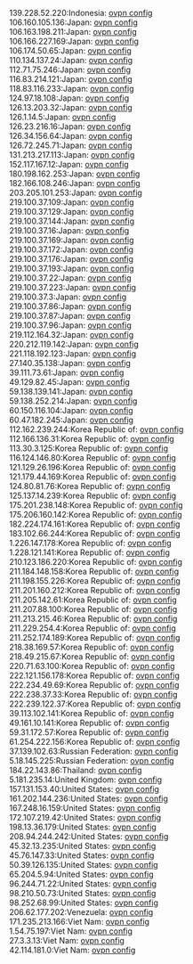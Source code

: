 139.228.52.220:Indonesia: [ovpn config](vpn/139_228_52_220.ovpn)  
106.160.105.136:Japan: [ovpn config](vpn/106_160_105_136.ovpn)  
106.163.198.211:Japan: [ovpn config](vpn/106_163_198_211.ovpn)  
106.166.227.169:Japan: [ovpn config](vpn/106_166_227_169.ovpn)  
106.174.50.65:Japan: [ovpn config](vpn/106_174_50_65.ovpn)  
110.134.137.24:Japan: [ovpn config](vpn/110_134_137_24.ovpn)  
112.71.75.246:Japan: [ovpn config](vpn/112_71_75_246.ovpn)  
116.83.214.121:Japan: [ovpn config](vpn/116_83_214_121.ovpn)  
118.83.116.233:Japan: [ovpn config](vpn/118_83_116_233.ovpn)  
124.97.18.108:Japan: [ovpn config](vpn/124_97_18_108.ovpn)  
126.13.203.32:Japan: [ovpn config](vpn/126_13_203_32.ovpn)  
126.1.14.5:Japan: [ovpn config](vpn/126_1_14_5.ovpn)  
126.23.216.16:Japan: [ovpn config](vpn/126_23_216_16.ovpn)  
126.34.156.64:Japan: [ovpn config](vpn/126_34_156_64.ovpn)  
126.72.245.71:Japan: [ovpn config](vpn/126_72_245_71.ovpn)  
131.213.217.113:Japan: [ovpn config](vpn/131_213_217_113.ovpn)  
152.117.167.12:Japan: [ovpn config](vpn/152_117_167_12.ovpn)  
180.198.162.253:Japan: [ovpn config](vpn/180_198_162_253.ovpn)  
182.166.108.246:Japan: [ovpn config](vpn/182_166_108_246.ovpn)  
203.205.101.253:Japan: [ovpn config](vpn/203_205_101_253.ovpn)  
219.100.37.109:Japan: [ovpn config](vpn/219_100_37_109.ovpn)  
219.100.37.129:Japan: [ovpn config](vpn/219_100_37_129.ovpn)  
219.100.37.144:Japan: [ovpn config](vpn/219_100_37_144.ovpn)  
219.100.37.16:Japan: [ovpn config](vpn/219_100_37_16.ovpn)  
219.100.37.169:Japan: [ovpn config](vpn/219_100_37_169.ovpn)  
219.100.37.172:Japan: [ovpn config](vpn/219_100_37_172.ovpn)  
219.100.37.176:Japan: [ovpn config](vpn/219_100_37_176.ovpn)  
219.100.37.193:Japan: [ovpn config](vpn/219_100_37_193.ovpn)  
219.100.37.22:Japan: [ovpn config](vpn/219_100_37_22.ovpn)  
219.100.37.223:Japan: [ovpn config](vpn/219_100_37_223.ovpn)  
219.100.37.3:Japan: [ovpn config](vpn/219_100_37_3.ovpn)  
219.100.37.86:Japan: [ovpn config](vpn/219_100_37_86.ovpn)  
219.100.37.87:Japan: [ovpn config](vpn/219_100_37_87.ovpn)  
219.100.37.96:Japan: [ovpn config](vpn/219_100_37_96.ovpn)  
219.112.164.32:Japan: [ovpn config](vpn/219_112_164_32.ovpn)  
220.212.119.142:Japan: [ovpn config](vpn/220_212_119_142.ovpn)  
221.118.192.123:Japan: [ovpn config](vpn/221_118_192_123.ovpn)  
27.140.35.138:Japan: [ovpn config](vpn/27_140_35_138.ovpn)  
39.111.73.61:Japan: [ovpn config](vpn/39_111_73_61.ovpn)  
49.129.82.45:Japan: [ovpn config](vpn/49_129_82_45.ovpn)  
59.138.139.141:Japan: [ovpn config](vpn/59_138_139_141.ovpn)  
59.138.252.214:Japan: [ovpn config](vpn/59_138_252_214.ovpn)  
60.150.116.104:Japan: [ovpn config](vpn/60_150_116_104.ovpn)  
60.47.182.245:Japan: [ovpn config](vpn/60_47_182_245.ovpn)  
112.162.239.244:Korea Republic of: [ovpn config](vpn/112_162_239_244.ovpn)  
112.166.136.31:Korea Republic of: [ovpn config](vpn/112_166_136_31.ovpn)  
113.30.3.125:Korea Republic of: [ovpn config](vpn/113_30_3_125.ovpn)  
116.124.146.80:Korea Republic of: [ovpn config](vpn/116_124_146_80.ovpn)  
121.129.26.196:Korea Republic of: [ovpn config](vpn/121_129_26_196.ovpn)  
121.179.44.169:Korea Republic of: [ovpn config](vpn/121_179_44_169.ovpn)  
124.80.81.76:Korea Republic of: [ovpn config](vpn/124_80_81_76.ovpn)  
125.137.14.239:Korea Republic of: [ovpn config](vpn/125_137_14_239.ovpn)  
175.201.238.148:Korea Republic of: [ovpn config](vpn/175_201_238_148.ovpn)  
175.206.160.142:Korea Republic of: [ovpn config](vpn/175_206_160_142.ovpn)  
182.224.174.161:Korea Republic of: [ovpn config](vpn/182_224_174_161.ovpn)  
183.102.66.244:Korea Republic of: [ovpn config](vpn/183_102_66_244.ovpn)  
1.226.147.178:Korea Republic of: [ovpn config](vpn/1_226_147_178.ovpn)  
1.228.121.141:Korea Republic of: [ovpn config](vpn/1_228_121_141.ovpn)  
210.123.186.220:Korea Republic of: [ovpn config](vpn/210_123_186_220.ovpn)  
211.184.148.158:Korea Republic of: [ovpn config](vpn/211_184_148_158.ovpn)  
211.198.155.226:Korea Republic of: [ovpn config](vpn/211_198_155_226.ovpn)  
211.201.160.212:Korea Republic of: [ovpn config](vpn/211_201_160_212.ovpn)  
211.205.142.61:Korea Republic of: [ovpn config](vpn/211_205_142_61.ovpn)  
211.207.88.100:Korea Republic of: [ovpn config](vpn/211_207_88_100.ovpn)  
211.213.215.46:Korea Republic of: [ovpn config](vpn/211_213_215_46.ovpn)  
211.229.254.4:Korea Republic of: [ovpn config](vpn/211_229_254_4.ovpn)  
211.252.174.189:Korea Republic of: [ovpn config](vpn/211_252_174_189.ovpn)  
218.38.169.57:Korea Republic of: [ovpn config](vpn/218_38_169_57.ovpn)  
218.49.215.67:Korea Republic of: [ovpn config](vpn/218_49_215_67.ovpn)  
220.71.63.100:Korea Republic of: [ovpn config](vpn/220_71_63_100.ovpn)  
222.121.156.178:Korea Republic of: [ovpn config](vpn/222_121_156_178.ovpn)  
222.234.49.69:Korea Republic of: [ovpn config](vpn/222_234_49_69.ovpn)  
222.238.37.33:Korea Republic of: [ovpn config](vpn/222_238_37_33.ovpn)  
222.239.122.37:Korea Republic of: [ovpn config](vpn/222_239_122_37.ovpn)  
39.113.102.141:Korea Republic of: [ovpn config](vpn/39_113_102_141.ovpn)  
49.161.10.141:Korea Republic of: [ovpn config](vpn/49_161_10_141.ovpn)  
59.31.172.57:Korea Republic of: [ovpn config](vpn/59_31_172_57.ovpn)  
61.254.222.156:Korea Republic of: [ovpn config](vpn/61_254_222_156.ovpn)  
37.139.102.63:Russian Federation: [ovpn config](vpn/37_139_102_63.ovpn)  
5.18.145.225:Russian Federation: [ovpn config](vpn/5_18_145_225.ovpn)  
184.22.143.86:Thailand: [ovpn config](vpn/184_22_143_86.ovpn)  
5.181.235.14:United Kingdom: [ovpn config](vpn/5_181_235_14.ovpn)  
157.131.153.40:United States: [ovpn config](vpn/157_131_153_40.ovpn)  
161.202.144.236:United States: [ovpn config](vpn/161_202_144_236.ovpn)  
167.248.16.159:United States: [ovpn config](vpn/167_248_16_159.ovpn)  
172.107.219.42:United States: [ovpn config](vpn/172_107_219_42.ovpn)  
198.13.36.179:United States: [ovpn config](vpn/198_13_36_179.ovpn)  
208.94.244.242:United States: [ovpn config](vpn/208_94_244_242.ovpn)  
45.32.13.235:United States: [ovpn config](vpn/45_32_13_235.ovpn)  
45.76.147.33:United States: [ovpn config](vpn/45_76_147_33.ovpn)  
50.39.126.135:United States: [ovpn config](vpn/50_39_126_135.ovpn)  
65.204.5.94:United States: [ovpn config](vpn/65_204_5_94.ovpn)  
96.244.71.22:United States: [ovpn config](vpn/96_244_71_22.ovpn)  
98.210.50.73:United States: [ovpn config](vpn/98_210_50_73.ovpn)  
98.252.68.99:United States: [ovpn config](vpn/98_252_68_99.ovpn)  
206.62.177.202:Venezuela: [ovpn config](vpn/206_62_177_202.ovpn)  
171.235.213.166:Viet Nam: [ovpn config](vpn/171_235_213_166.ovpn)  
1.54.75.197:Viet Nam: [ovpn config](vpn/1_54_75_197.ovpn)  
27.3.3.13:Viet Nam: [ovpn config](vpn/27_3_3_13.ovpn)  
42.114.181.0:Viet Nam: [ovpn config](vpn/42_114_181_0.ovpn)  
